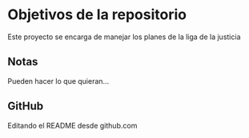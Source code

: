 # Objetivos de la repositorio

Este proyecto se encarga de manejar los planes de la liga de la justicia


## Notas
Pueden hacer lo que quieran...

## GitHub
Editando el README desde github.com
